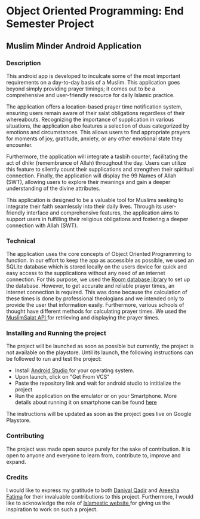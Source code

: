 # Object Oriented Programming: End Semester Project
## Muslim Minder Android Application
### Description
This android app is developed to inculcate some of the most important requirements on a day-to-day basis of a Muslim. This application goes beyond simply providing prayer timings; it comes out to be a comprehensive and user-friendly resource 
for daily Islamic practice.

The application offers a location-based prayer time notification system, ensuring users remain aware of their salat obligations regardless of their whereabouts. Recognizing the importance of supplication in various situations, the application 
also features a selection of duas categorized by emotions and circumstances. This allows users to find appropriate prayers for moments of joy, gratitude, anxiety, or any other emotional state they encounter.

Furthermore, the application will integrate a tasbih counter, facilitating the act of dhikr (remembrance of Allah) throughout the day. Users can utilize this feature to silently count their supplications and strengthen their spiritual 
connection. Finally, the application will display the 99 Names of Allah (SWT), allowing users to explore their meanings and gain a deeper understanding of the divine attributes.

This application is designed to be a valuable tool for Muslims seeking to integrate their faith seamlessly into their daily lives. Through its user-friendly interface and comprehensive features, the application aims to support users in 
fulfilling their religious obligations and fostering a deeper connection with Allah (SWT).

### Technical
The application uses the core concepts of Object Oriented Programming to function. In our effort to keep the app as accessible as possible, we used an SQLite database which is stored locally on the users device for quick and easy access to the 
supplications without any need of an internet connection. For this purpose, we used the [Room database library](https://developer.android.com/training/data-storage/room) to set up the database. However, to get accurate and reliable prayer times, an internet connection is required. This was done because the calculation of these times is done by professional theologians and we 
intended only to provide the user that information easily. Furthermore, various schools of thought have different methods for calculating prayer times. We used the [ MuslimSalat API ]( https://muslimsalat.com/ ) for retrieving and displaying 
the prayer times.

### Installing and Running the project
The project will be launched as soon as possible but currently, the project is not available on the playstore. Until its launch, the following instructions can be followed to run and test the project:
- Install [ Android Studio ]( https://developer.android.com/studio?gad_source=1&gclid=CjwKCAjwrvyxBhAbEiwAEg_KgspWvmoxYdwa_8FxZpKxV3Cnzb5AjNPs7caVwz9m8myk7AXj7zCwqBoCCiwQAvD_BwE&gclsrc=aw.ds ) for your operating system.
- Upon launch, click on "Get From VCS"
- Paste the repository link and wait for android studio to intitialize the project
- Run the application on the emulator or on your Smartphone. More details about running it on smartphone can be found [ here ]( https://developer.android.com/studio/run/device )

The instructions will be updated as soon as the project goes live on Google Playstore.

### Contributing
The project was made open source purely for the sake of contribution. It is open to anyone and everyone to learn from, contribute to, improve and expand.

### Credits
I would like to express my gratitude to both [Daniyal Qadir](https://github.com/mqadir23) and [Areesha Fatima](https://github.com/areeshafatima23) for their invaluable contributions to this project. Furthermore, I would like to acknowledge the role of [ Islamestic website ]( https://www.islamestic.com/ ) for giving us the inspiration to work on such a project.
